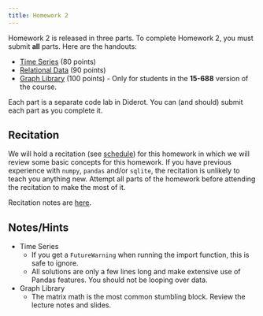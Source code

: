 ```yaml
---
title: Homework 2
---
```


Homework 2 is released in three parts. To complete Homework 2, you must submit **all** parts. Here are the handouts:

- [Time Series](/assignments/hw2_time_series.handout.tgz) (80 points)
- [Relational Data](/assignments/hw2_relational_data.handout.tgz) (90 points)
- [Graph Library](/assignments/hw2_graph_library.handout.tgz) (100 points) - Only for students in the **15-688** version of the course.

Each part is a separate code lab in Diderot. You can (and should) submit each part as you complete it.

## Recitation

We will hold a recitation (see [schedule](/lectures/)) for this homework in which we will review some basic concepts for this homework. If you have previous experience with `numpy`, `pandas` and/or `sqlite`, the recitation is unlikely to teach you anything new. Attempt all parts of the homework before attending the recitation to make the most of it.

Recitation notes are [here](/notes/recitation_2/).

## Notes/Hints

- Time Series
  - If you get a `FutureWarning` when running the import function, this is safe to ignore.
  - All solutions are only a few lines long and make extensive use of Pandas features. You should not be looping over data.
- Graph Library
  - The matrix math is the most common stumbling block. Review the lecture notes and slides.
